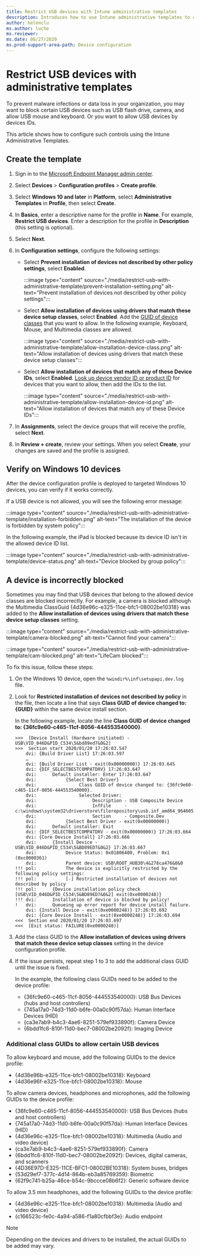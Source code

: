 ```yaml
---
title: Restrict USB devices with Intune administrative templates
description: Introduces how to use Intune administrative templates to configure device profile to restrict USB devices.
author: helenclu
ms.author: luche
ms.reviewer: 
ms.date: 08/27/2020
ms.prod-support-area-path: Device configuration
---
```

# Restrict USB devices with administrative templates

To prevent malware infections or data loss in your organization, you may want to block certain USB devices such as USB flash drive, camera, and allow USB mouse and keyboard. Or you want to allow USB devices by devices IDs.

This article shows how to configure such controls using the Intune Administrative Templates.

## Create the template

1. Sign in to the [Microsoft Endpoint Manager admin center](https://go.microsoft.com/fwlink/?linkid=2109431).
2. Select **Devices** > **Configuration profiles** > **Create profile**.
3. Select **Windows 10 and later** in **Platform**, select **Administrative Templates** in **Profile**, then select **Create**.
4. In **Basics**, enter a descriptive name for the profile in **Name**. For example, **Restrict USB devices**. Enter a description for the profile in **Description** (this setting is optional).
5. Select **Next**.
6. In **Configuration settings**, configure the following settings:

    - Select **Prevent installation of devices not described by other policy settings**, select **Enabled**.

      :::image type="content" source="./media/restrict-usb-with-administrative-template/prevent-installation-setting.png" alt-text="Prevent installation of devices not described by other policy settings":::
    - Select **Allow installation of devices using drivers that match these device setup classes**, select **Enabled**. Add the [GUID of device classes](/windows-hardware/drivers/install/system-defined-device-setup-classes-available-to-vendors) that you want to allow. In the following example, Keyboard, Mouse, and Multimedia classes are allowed.

      :::image type="content" source="./media/restrict-usb-with-administrative-template/allow-installation-device-class.png" alt-text="Allow installation of devices using drivers that match these device setup classes":::
    - Select **Allow installation of devices that match any of these Device IDs**, select **Enabled**. [Look up device vendor ID or product ID](/windows/security/threat-protection/device-control/control-usb-devices-using-intune#look-up-device-vendor-id-or-product-id) for devices that you want to allow, then add the IDs to the list.

       :::image type="content" source="./media/restrict-usb-with-administrative-template/allow-installation-device-id.png" alt-text="Allow installation of devices that match any of these Device IDs":::
7. In **Assignments**, select the device groups that will receive the profile, select **Next**.
8. In **Review + create**, review your settings. When you select **Create**, your changes are saved and the profile is assigned.

## Verify on Windows 10 devices

After the device configuration profile is deployed to targeted Windows 10 devices, you can verify if it works correctly.

If a USB device is not allowed, you will see the following error message:

:::image type="content" source="./media/restrict-usb-with-administrative-template/installation-forbidden.png" alt-text="The installation of the device is forbidden by system policy":::

In the following example, the iPad is blocked because its device ID isn't in the allowed device ID list.

:::image type="content" source="./media/restrict-usb-with-administrative-template/device-status.png" alt-text="Device blocked by group policy":::

## A device is incorrectly blocked

Sometimes you may find that USB devices that belong to the allowed device classes are blocked incorrectly. For example, a camera is blocked although the Multimedia ClassGuid {4d36e96c-e325-11ce-bfc1-08002be10318} was added to the **Allow installation of devices using drivers that match these device setup classes** setting.

:::image type="content" source="./media/restrict-usb-with-administrative-template/camera-blocked.png" alt-text="Cannot find your camera":::

:::image type="content" source="./media/restrict-usb-with-administrative-template/cam-blocked.png" alt-text="LifeCam blocked":::

To fix this issue, follow these steps:

1. On the Windows 10 device, open the `%windir%\inf\setupapi.dev.log` file.
2. Look for **Restricted installation of devices not described by policy** in the file, then locate a line that says **Class GUID of device changed to: {GUID}** within the same device install section. 

   In the following example, locate the line **Class GUID of device changed to: {36fc9e60-c465-11cf-8056-444553540000}**.

   ```
   >>>  [Device Install (Hardware initiated) - USB\VID_046D&PID_C534\5&bd89ed7&0&2]
   >>>  Section start 2020/01/20 17:26:03.547
       dvi: {Build Driver List} 17:26:03.597
       …
       dvi: {Build Driver List - exit(0x00000000)} 17:26:03.645
       dvi: {DIF_SELECTBESTCOMPATDRV} 17:26:03.647
       dvi:      Default installer: Enter 17:26:03.647
       dvi:           {Select Best Driver}
       dvi:                Class GUID of device changed to: {36fc9e60-c465-11cf-8056-444553540000}.
       dvi:                Selected Driver:
       dvi:                     Description - USB Composite Device
       dvi:                     InfFile     - c:\windows\system32\driverstore\filerepository\usb.inf_amd64_9646056539e4be37\usb.inf
       dvi:                     Section     - Composite.Dev
       dvi:           {Select Best Driver - exit(0x00000000)}
       dvi:      Default installer: Exit
       dvi: {DIF_SELECTBESTCOMPATDRV - exit(0x00000000)} 17:26:03.664
       dvi: {Core Device Install} 17:26:03.666
       dvi:      {Install Device - USB\VID_046D&PID_C534\5&BD89ED7&0&2} 17:26:03.667
       dvi:           Device Status: 0x01806400, Problem: 0x1 (0xc0000361)
       dvi:           Parent device: USB\ROOT_HUB30\4&278ca476&0&0
   !!! pol:           The device is explicitly restricted by the following policy settings:
   !!! pol:           [-] Restricted installation of devices not described by policy
   !!! pol:      {Device installation policy check [USB\VID_046D&PID_C534\5&BD89ED7&0&2] exit(0xe0000248)}
   !!! dvi:      Installation of device is blocked by policy!
   !   dvi:      Queueing up error report for device install failure.
       dvi: {Install Device - exit(0xe0000248)} 17:26:03.692
       dvi: {Core Device Install - exit(0xe0000248)} 17:26:03.694
   <<<  Section end 2020/01/20 17:26:03.697
   <<<  [Exit status: FAILURE(0xe0000248)]
   ```

3. Add the class GUID to the **Allow installation of devices using drivers that match these device setup classes** setting in the device configuration profile.
4. If the issue persists, repeat step 1 to 3 to add the additional class GUID until the issue is fixed.

   In the example, the following class GUIDs need to be added to the device profile:

     - {36fc9e60-c465-11cf-8056-444553540000}: USB Bus Devices (hubs and host controllers)
     - {745a17a0-74d3-11d0-b6fe-00a0c90f57da}: Human Interface Devices (HID)
     - {ca3e7ab9-b4c3-4ae6-8251-579ef933890f}: Camera Device
     - {6bdd1fc6-810f-11d0-bec7-08002be2092f}: Imaging Device

### Additional class GUIDs to allow certain USB devices

To allow keyboard and mouse, add the following GUIDs to the device profile:

- {4d36e96b-e325-11ce-bfc1-08002be10318}: Keyboard
- {4d36e96f-e325-11ce-bfc1-08002be10318}: Mouse

To allow camera devices, headphones and microphones, add the following GUIDs to the device profile:

- {36fc9e60-c465-11cf-8056-444553540000}: USB Bus Devices (hubs and host
controllers)
- {745a17a0-74d3-11d0-b6fe-00a0c90f57da}: Human Interface Devices (HID)
- {4d36e96c-e325-11ce-bfc1-08002be10318}: Multimedia (Audio and video
device)
- {ca3e7ab9-b4c3-4ae6-8251-579ef933890f}: Camera
- {6bdd1fc6-810f-11d0-bec7-08002be2092f}: Devices, digital cameras, and
scanners
- {4D36E97D-E325-11CE-BFC1-08002BE10318}: System buses, bridges
- {53d29ef7-377c-4d14-864b-eb3a85769359}: Biometric
- {62f9c741-b25a-46ce-b54c-9bccce08b6f2}: Generic software device

To allow 3.5 mm headphones, add the following GUIDs to the device profile:

- {4d36e96c-e325-11ce-bfc1-08002be10318}: Multimedia (Audio and video
device)
- {c166523c-fe0c-4a94-a586-f1a80cfbbf3e}: Audio endpoint

> [!NOTE]
> Depending on the devices and drivers to be installed, the actual GUIDs to be added may vary.
